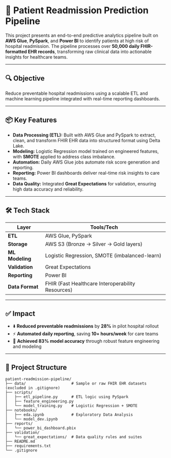 # 🏥 Patient Readmission Prediction Pipeline

This project presents an end-to-end predictive analytics pipeline built on **AWS Glue**, **PySpark**, and **Power BI** to identify patients at high risk of hospital readmission. The pipeline processes over **50,000 daily FHIR-formatted EHR records**, transforming raw clinical data into actionable insights for healthcare teams.

---

## 🔍 Objective

Reduce preventable hospital readmissions using a scalable ETL and machine learning pipeline integrated with real-time reporting dashboards.

---

## 📦 Key Features

- **Data Processing (ETL):** Built with AWS Glue and PySpark to extract, clean, and transform FHIR EHR data into structured format using Delta Lake.
- **Modeling:** Logistic Regression model trained on engineered features, with **SMOTE** applied to address class imbalance.
- **Automation:** Daily AWS Glue jobs automate risk score generation and reporting.
- **Reporting:** Power BI dashboards deliver real-time risk insights to care teams.
- **Data Quality:** Integrated **Great Expectations** for validation, ensuring high data accuracy and reliability.

---

## 🛠️ Tech Stack

| Layer             | Tools/Tech                                      |
|------------------|--------------------------------------------------|
| **ETL**          | AWS Glue, PySpark                                |
| **Storage**      | AWS S3 (Bronze → Silver → Gold layers)           |
| **ML Modeling**  | Logistic Regression, SMOTE (imbalanced-learn)    |
| **Validation**   | Great Expectations                               |
| **Reporting**    | Power BI                                         |
| **Data Format**  | FHIR (Fast Healthcare Interoperability Resources)|

---

## ✅ Impact

- ⬇️ **Reduced preventable readmissions** by **28%** in pilot hospital rollout
- ⚡ **Automated daily reporting**, saving **10+ hours/week** for care teams
- 🎯 **Achieved 83% model accuracy** through robust feature engineering and modeling

---

## 📁 Project Structure

```plaintext
patient-readmission-pipeline/
├── data/                    # Sample or raw FHIR EHR datasets (excluded in .gitignore)
├── scripts/
│   ├── etl_pipeline.py      # ETL logic using PySpark
│   ├── feature_engineering.py
│   └── model_training.py    # Logistic Regression + SMOTE
├── notebooks/
│   ├── eda.ipynb            # Exploratory Data Analysis
│   └── model_dev.ipynb
├── reports/
│   └── power_bi_dashboard.pbix
├── validation/
│   └── great_expectations/  # Data quality rules and suites
├── README.md
├── requirements.txt
└── .gitignore
